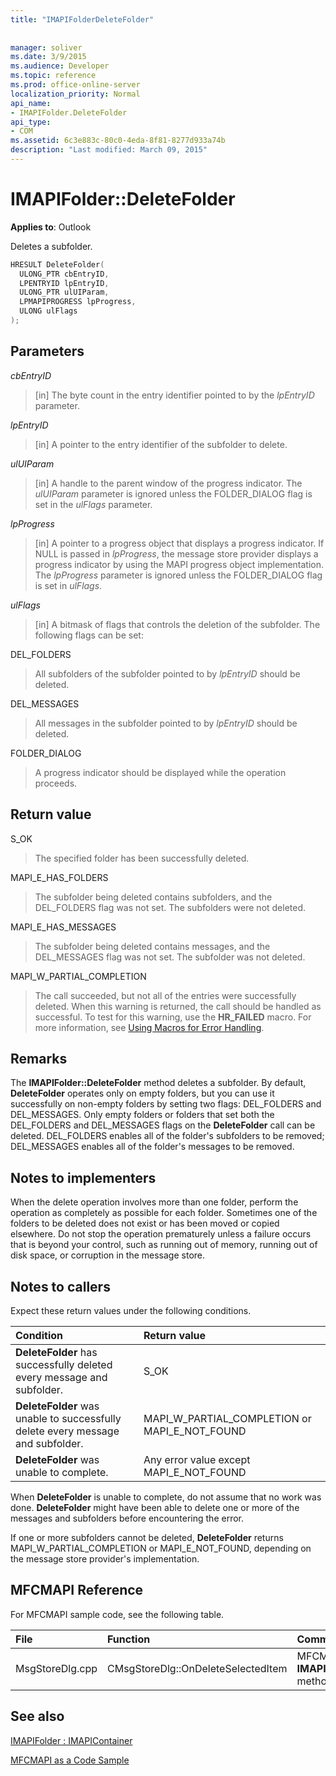 ```yaml
---
title: "IMAPIFolderDeleteFolder"
 
 
manager: soliver
ms.date: 3/9/2015
ms.audience: Developer
ms.topic: reference
ms.prod: office-online-server
localization_priority: Normal
api_name:
- IMAPIFolder.DeleteFolder
api_type:
- COM
ms.assetid: 6c3e883c-80c0-4eda-8f81-8277d933a74b
description: "Last modified: March 09, 2015"
---
```


# IMAPIFolder::DeleteFolder

  
  
**Applies to**: Outlook 
  
Deletes a subfolder.
  
```cpp
HRESULT DeleteFolder(
  ULONG_PTR cbEntryID,
  LPENTRYID lpEntryID,
  ULONG_PTR ulUIParam,
  LPMAPIPROGRESS lpProgress,
  ULONG ulFlags
);
```

## Parameters

 _cbEntryID_
  
> [in] The byte count in the entry identifier pointed to by the  _lpEntryID_ parameter. 
    
 _lpEntryID_
  
> [in] A pointer to the entry identifier of the subfolder to delete.
    
 _ulUIParam_
  
> [in] A handle to the parent window of the progress indicator. The  _ulUIParam_ parameter is ignored unless the FOLDER_DIALOG flag is set in the  _ulFlags_ parameter. 
    
 _lpProgress_
  
> [in] A pointer to a progress object that displays a progress indicator. If NULL is passed in  _lpProgress_, the message store provider displays a progress indicator by using the MAPI progress object implementation. The  _lpProgress_ parameter is ignored unless the FOLDER_DIALOG flag is set in  _ulFlags_.
    
 _ulFlags_
  
> [in] A bitmask of flags that controls the deletion of the subfolder. The following flags can be set:
    
DEL_FOLDERS 
  
> All subfolders of the subfolder pointed to by  _lpEntryID_ should be deleted. 
    
DEL_MESSAGES 
  
> All messages in the subfolder pointed to by  _lpEntryID_ should be deleted. 
    
FOLDER_DIALOG 
  
> A progress indicator should be displayed while the operation proceeds.
    
## Return value

S_OK 
  
> The specified folder has been successfully deleted.
    
MAPI_E_HAS_FOLDERS 
  
> The subfolder being deleted contains subfolders, and the DEL_FOLDERS flag was not set. The subfolders were not deleted.
    
MAPI_E_HAS_MESSAGES 
  
> The subfolder being deleted contains messages, and the DEL_MESSAGES flag was not set. The subfolder was not deleted.
    
MAPI_W_PARTIAL_COMPLETION 
  
> The call succeeded, but not all of the entries were successfully deleted. When this warning is returned, the call should be handled as successful. To test for this warning, use the **HR_FAILED** macro. For more information, see [Using Macros for Error Handling](using-macros-for-error-handling.md).
    
## Remarks

The **IMAPIFolder::DeleteFolder** method deletes a subfolder. By default, **DeleteFolder** operates only on empty folders, but you can use it successfully on non-empty folders by setting two flags: DEL_FOLDERS and DEL_MESSAGES. Only empty folders or folders that set both the DEL_FOLDERS and DEL_MESSAGES flags on the **DeleteFolder** call can be deleted. DEL_FOLDERS enables all of the folder's subfolders to be removed; DEL_MESSAGES enables all of the folder's messages to be removed. 
  
## Notes to implementers

When the delete operation involves more than one folder, perform the operation as completely as possible for each folder. Sometimes one of the folders to be deleted does not exist or has been moved or copied elsewhere. Do not stop the operation prematurely unless a failure occurs that is beyond your control, such as running out of memory, running out of disk space, or corruption in the message store.
  
## Notes to callers

Expect these return values under the following conditions.
  
|**Condition**|**Return value**|
|:-----|:-----|
|**DeleteFolder** has successfully deleted every message and subfolder.  <br/> |S_OK  <br/> |
|**DeleteFolder** was unable to successfully delete every message and subfolder.  <br/> |MAPI_W_PARTIAL_COMPLETION or MAPI_E_NOT_FOUND  <br/> |
|**DeleteFolder** was unable to complete.  <br/> |Any error value except MAPI_E_NOT_FOUND  <br/> |
   
When **DeleteFolder** is unable to complete, do not assume that no work was done. **DeleteFolder** might have been able to delete one or more of the messages and subfolders before encountering the error. 
  
If one or more subfolders cannot be deleted, **DeleteFolder** returns MAPI_W_PARTIAL_COMPLETION or MAPI_E_NOT_FOUND, depending on the message store provider's implementation. 
  
## MFCMAPI Reference

For MFCMAPI sample code, see the following table.
  
|**File**|**Function**|**Comment**|
|:-----|:-----|:-----|
|MsgStoreDlg.cpp  <br/> |CMsgStoreDlg::OnDeleteSelectedItem  <br/> |MFCMAPI uses the **IMAPIFolder::DeleteFolder** method to delete folders.  <br/> |
   
## See also



[IMAPIFolder : IMAPIContainer](imapifolderimapicontainer.md)


[MFCMAPI as a Code Sample](mfcmapi-as-a-code-sample.md)

